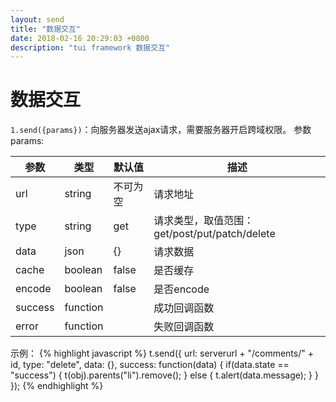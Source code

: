 ```yaml
---
layout: send
title: "数据交互"
date: 2018-02-16 20:29:03 +0800
description: "tui framework 数据交互"
---
```


数据交互
===

`1.send({params})`：向服务器发送ajax请求，需要服务器开启跨域权限。
参数params:
<table class="table table-bordered table-responsive">
    <thead>
        <tr>
            <th>参数</th>
            <th>类型</th>
            <th>默认值</th>
            <th>描述</th>
        </tr>
    </thead>
    <tbody>
        <tr>
            <td>url</td>
            <td>string</td>
            <td>不可为空</td>
            <td>请求地址</td>
        </tr>
        <tr>
            <td>type</td>
            <td>string</td>
            <td>get</td>
            <td>请求类型，取值范围：get/post/put/patch/delete</td>
        </tr>
        <tr>
            <td>data</td>
            <td>json</td>
            <td>{}</td>
            <td>请求数据</td>
        </tr>
        <tr>
            <td>cache</td>
            <td>boolean</td>
            <td>false</td>
            <td>是否缓存</td>
        </tr>
        <tr>
            <td>encode</td>
            <td>boolean</td>
            <td>false</td>
            <td>是否encode</td>
        </tr>
        <tr>
            <td>success</td>
            <td>function</td>
            <td></td>
            <td>成功回调函数</td>
        </tr>
        <tr>
            <td>error</td>
            <td>function</td>
            <td></td>
            <td>失败回调函数</td>
        </tr>
    </tbody>
</table>

示例：
{% highlight javascript %}
t.send({
    url: serverurl + "/comments/" + id,
    type: "delete",
    data: {},
    success: function(data) {
        if(data.state == "success") {
            t(obj).parents("li").remove();
        } else {
            t.alert(data.message);
        }
    }
});
{% endhighlight %}


